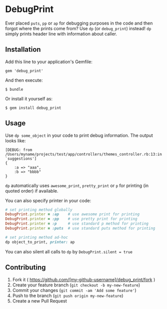 # DebugPrint

Ever placed `puts`, `pp` or `ap` for debugging purposes in the code and then forgot where the prints come from? Use `dp` (or `debug_print`) instead! `dp` simply prints header line with information about caller.

## Installation

Add this line to your application's Gemfile:

    gem 'debug_print'

And then execute:

    $ bundle

Or install it yourself as:

    $ gem install debug_print

## Usage

Use `dp some_object` in your code to print debug information. The output looks like:
 
```
[DEBUG: from /Users/myname/projects/test/app/controllers/themes_controller.rb:13:in `suggestions']
{
    :a => "aaa",
    :b => "bbbb"
}
```

`dp` automatically uses `awesome_print`, `pretty_print` or `p` for printing (in quoted order) if available.

You can also specify printer in your code:
 
```ruby
# set printing method globally
DebugPrint.printer = :ap    # use awesome print for printing 
DebugPrint.printer = :pp    # use pretty print for printing
DebugPrint.printer = :p     # use standard p method for printing
DebugPrint.printer = :puts  # use standard puts method for printing

# set printing method ad-hoc
dp object_to_print, printer: ap
```

You can also silent all calls to `dp` by `DebugPrint.silent = true`

## Contributing

1. Fork it ( https://github.com/[my-github-username]/debug_print/fork )
2. Create your feature branch (`git checkout -b my-new-feature`)
3. Commit your changes (`git commit -am 'Add some feature'`)
4. Push to the branch (`git push origin my-new-feature`)
5. Create a new Pull Request

